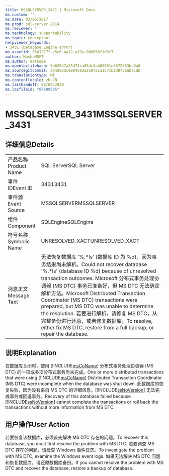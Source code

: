 ```yaml
---
title: MSSQLSERVER_3431 | Microsoft Docs
ms.custom: ''
ms.date: 03/06/2017
ms.prod: sql-server-2014
ms.reviewer: ''
ms.technology: supportability
ms.topic: conceptual
helpviewer_keywords:
- 3431 (Database Engine error)
ms.assetid: 9541217f-e5c6-4a12-a19a-006058f1d3f3
author: MashaMSFT
ms.author: mathoma
ms.openlocfilehash: 9b62047a25d71ca05dc3ab03651e5672353bc0a0
ms.sourcegitcommit: ad4d92dce894592a259721a1571b1d8736abacdb
ms.translationtype: MT
ms.contentlocale: zh-CN
ms.lasthandoff: 08/04/2020
ms.locfileid: "87589595"
---
```

# <a name="mssqlserver_3431"></a><span data-ttu-id="486fc-102">MSSQLSERVER_3431</span><span class="sxs-lookup"><span data-stu-id="486fc-102">MSSQLSERVER_3431</span></span>
    
## <a name="details"></a><span data-ttu-id="486fc-103">详细信息</span><span class="sxs-lookup"><span data-stu-id="486fc-103">Details</span></span>  
  
|||  
|-|-|  
|<span data-ttu-id="486fc-104">产品名称</span><span class="sxs-lookup"><span data-stu-id="486fc-104">Product Name</span></span>|<span data-ttu-id="486fc-105">SQL Server</span><span class="sxs-lookup"><span data-stu-id="486fc-105">SQL Server</span></span>|  
|<span data-ttu-id="486fc-106">事件 ID</span><span class="sxs-lookup"><span data-stu-id="486fc-106">Event ID</span></span>|<span data-ttu-id="486fc-107">3431</span><span class="sxs-lookup"><span data-stu-id="486fc-107">3431</span></span>|  
|<span data-ttu-id="486fc-108">事件源</span><span class="sxs-lookup"><span data-stu-id="486fc-108">Event Source</span></span>|<span data-ttu-id="486fc-109">MSSQLSERVER</span><span class="sxs-lookup"><span data-stu-id="486fc-109">MSSQLSERVER</span></span>|  
|<span data-ttu-id="486fc-110">组件</span><span class="sxs-lookup"><span data-stu-id="486fc-110">Component</span></span>|<span data-ttu-id="486fc-111">SQLEngine</span><span class="sxs-lookup"><span data-stu-id="486fc-111">SQLEngine</span></span>|  
|<span data-ttu-id="486fc-112">符号名称</span><span class="sxs-lookup"><span data-stu-id="486fc-112">Symbolic Name</span></span>|<span data-ttu-id="486fc-113">UNRESOLVED_XACT</span><span class="sxs-lookup"><span data-stu-id="486fc-113">UNRESOLVED_XACT</span></span>|  
|<span data-ttu-id="486fc-114">消息正文</span><span class="sxs-lookup"><span data-stu-id="486fc-114">Message Text</span></span>|<span data-ttu-id="486fc-115">无法恢复数据库 '%.\*ls' (数据库 ID 为 %d)，因为事务结果尚未解析。</span><span class="sxs-lookup"><span data-stu-id="486fc-115">Could not recover database '%.\*ls' (database ID %d) because of unresolved transaction outcomes.</span></span> <span data-ttu-id="486fc-116">Microsoft 分布式事务处理协调器 (MS DTC) 事务已准备好，但 MS DTC 无法确定解析方法。</span><span class="sxs-lookup"><span data-stu-id="486fc-116">Microsoft Distributed Transaction Coordinator (MS DTC) transactions were prepared, but MS DTC was unable to determine the resolution.</span></span> <span data-ttu-id="486fc-117">若要进行解析，请修复 MS DTC，从完整备份进行还原，或者修复数据库。</span><span class="sxs-lookup"><span data-stu-id="486fc-117">To resolve, either fix MS DTC, restore from a full backup, or repair the database.</span></span>|  
  
## <a name="explanation"></a><span data-ttu-id="486fc-118">说明</span><span class="sxs-lookup"><span data-stu-id="486fc-118">Explanation</span></span>  
 <span data-ttu-id="486fc-119">在数据库关闭时，使用 [!INCLUDE[msCoName](../../includes/msconame-md.md)] 分布式事务处理协调器 (MS DTC) 的一项或多项分布式事务尚未完成。</span><span class="sxs-lookup"><span data-stu-id="486fc-119">One or more distributed transactions that were using [!INCLUDE[msCoName](../../includes/msconame-md.md)] Distributed Transaction Coordinator (MS DTC) were incomplete when the database was shut down.</span></span> <span data-ttu-id="486fc-120">此数据库的恢复失败，因为没有来自 MS DTC 的详细信息，[!INCLUDE[ssNoVersion](../../includes/ssnoversion-md.md)] 无法完成事务或回退事务。</span><span class="sxs-lookup"><span data-stu-id="486fc-120">Recovery of this database failed because [!INCLUDE[ssNoVersion](../../includes/ssnoversion-md.md)] cannot complete the transactions or roll back the transactions without more information from MS DTC.</span></span>  
  
## <a name="user-action"></a><span data-ttu-id="486fc-121">用户操作</span><span class="sxs-lookup"><span data-stu-id="486fc-121">User Action</span></span>  
 <span data-ttu-id="486fc-122">若要恢复该数据库，必须首先解决 MS DTC 存在的问题。</span><span class="sxs-lookup"><span data-stu-id="486fc-122">To recover this database, you must first resolve the problem with MS DTC.</span></span> <span data-ttu-id="486fc-123">若要调查 MS DTC 存在的问题，请检查 Windows 事件日志。</span><span class="sxs-lookup"><span data-stu-id="486fc-123">To investigate the problem with MS DTC, examine the Windows event logs.</span></span> <span data-ttu-id="486fc-124">如果无法解决 MS DTC 问题和恢复数据库，请还原数据库备份。</span><span class="sxs-lookup"><span data-stu-id="486fc-124">If you cannot resolve the problem with MS DTC and recover the database, restore a backup of database.</span></span>  
  
  
